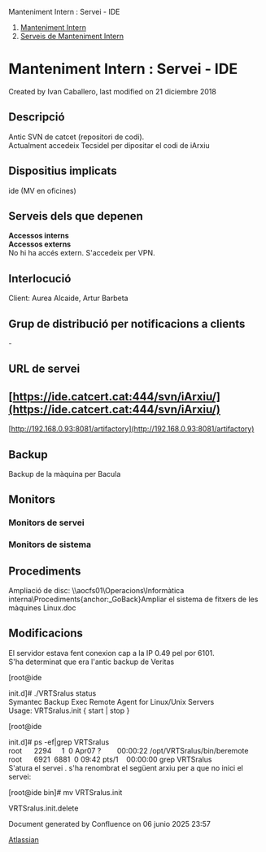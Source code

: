 Manteniment Intern : Servei - IDE  

1.  [Manteniment Intern](index.md)
2.  [Serveis de Manteniment Intern](Serveis-de-Manteniment-Intern_15368305.md)

Manteniment Intern : Servei - IDE
=================================

Created by Ivan Caballero, last modified on 21 diciembre 2018

  

  

  

Descripció
----------

  

Antic SVN de catcet (repositori de codi).  
Actualment accedeix Tecsidel per dipositar el codi de iArxiu

  

Dispositius implicats
---------------------

  

ide (MV en oficines)

  

Serveis dels que depenen
------------------------

**Accessos interns**  
**Accessos externs**  
No hi ha accés extern. S'accedeix per VPN.

  

Interlocució
------------

  

Client: Aurea Alcaide, Artur Barbeta

  

Grup de distribució per notificacions a clients
-----------------------------------------------

  

\-

  

URL de servei
-------------

  

[https://ide.catcert.cat:444/svn/iArxiu/](https://ide.catcert.cat:444/svn/iArxiu/)
----------------------------------------------------------------------------------

  

[http://192.168.0.93:8081/artifactory](http://192.168.0.93:8081/artifactory)

  

Backup
------

  

Backup de la màquina per Bacula

  

Monitors
--------

  

### Monitors de servei

  

### Monitors de sistema

  

  

  

Procediments
------------

  

Ampliació de disc: \\\\aocfs01\\Operacions\\Informàtica interna\\Procediments{anchor:\_GoBack}Ampliar el sistema de fitxers de les màquines Linux.doc

  

Modificacions
-------------

  

  
El servidor estava fent conexion cap a la IP 0.49 pel por 6101.  
S'ha determinat que era l'antic backup de Veritas  

\[root@ide

init.d\]# ./VRTSralus status  
Symantec Backup Exec Remote Agent for Linux/Unix Servers  
Usage: VRTSralus.init { start | stop }  

\[root@ide

init.d\]# ps -ef|grep VRTSralus  
root      2294     1  0 Apr07 ?        00:00:22 /opt/VRTSralus/bin/beremote  
root      6921  6881  0 09:42 pts/1    00:00:00 grep VRTSralus  
S'atura el servei . s'ha renombrat el següent arxiu per a que no inici el servei:  

\[root@ide bin\]# mv VRTSralus.init

VRTSralus.init.delete

  

Document generated by Confluence on 06 junio 2025 23:57

[Atlassian](http://www.atlassian.com/)